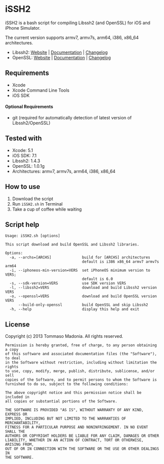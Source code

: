 # iSSH2

iSSH2 is a bash script for compiling Libssh2 (and OpenSSL) for iOS and iPhone Simulator.

The current version supports armv7, armv7s, arm64, i386, x86_64 architectures.

- Libssh2: [Website](http://www.libssh2.org) | [Documentation](http://www.libssh2.org/docs.html) | [Changelog](http://www.libssh2.org/changes.html)
- OpenSSL: [Website](http://www.openssl.org) | [Documentation](http://www.openssl.org/docs/) | [Changelog](http://www.openssl.org/news/)

## Requirements

- Xcode
- Xcode Command Line Tools
- iOS SDK

#### Optional Requirements

- git (required for automatically detection of latest version of Libssh2/OpenSSL)

## Tested with

- Xcode: 5.1
- iOS SDK: 7.1
- Libssh2: 1.4.3
- OpenSSL: 1.0.1g
- Architectures: armv7, armv7s, arm64, i386, x86_64

## How to use

1. Download the script
2. Run `iSSH2.sh` in Terminal
3. Take a cup of coffee while waiting

## Script help

```
Usage: iSSH2.sh [options]

This script download and build OpenSSL and Libssh2 libraries.

Options:
  -a, --archs=[ARCHS]              build for [ARCHS] architectures
                                   default is i386 x86_64 armv7 armv7s arm64
  -i, --iphoneos-min-version=VERS  set iPhoneOS minimum version to VERS;
                                   default is 6.0
  -s, --sdk-version=VERS           use SDK version VERS
  -l, --libssh2=VERS               download and build Libssh2 version VERS
  -o, --openssl=VERS               download and build OpenSSL version VERS
      --build-only-openssl         build OpenSSL and skip Libssh2
  -h, --help                       display this help and exit
```

## License

Copyright (c) 2013 Tommaso Madonia. All rights reserved.

```
Permission is hereby granted, free of charge, to any person obtaining a copy
of this software and associated documentation files (the "Software"), to deal
in the Software without restriction, including without limitation the rights
to use, copy, modify, merge, publish, distribute, sublicense, and/or sell
copies of the Software, and to permit persons to whom the Software is
furnished to do so, subject to the following conditions:

The above copyright notice and this permission notice shall be included in
all copies or substantial portions of the Software.

THE SOFTWARE IS PROVIDED "AS IS", WITHOUT WARRANTY OF ANY KIND, EXPRESS OR
IMPLIED, INCLUDING BUT NOT LIMITED TO THE WARRANTIES OF MERCHANTABILITY,
FITNESS FOR A PARTICULAR PURPOSE AND NONINFRINGEMENT. IN NO EVENT SHALL THE
AUTHORS OR COPYRIGHT HOLDERS BE LIABLE FOR ANY CLAIM, DAMAGES OR OTHER
LIABILITY, WHETHER IN AN ACTION OF CONTRACT, TORT OR OTHERWISE, ARISING FROM,
OUT OF OR IN CONNECTION WITH THE SOFTWARE OR THE USE OR OTHER DEALINGS IN
THE SOFTWARE.
```
